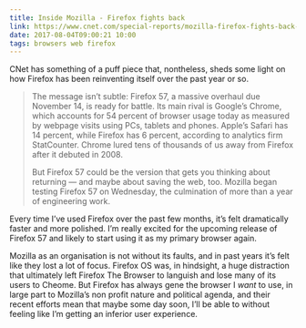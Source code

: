 ```yaml
---
title: Inside Mozilla - Firefox fights back
link: https://www.cnet.com/special-reports/mozilla-firefox-fights-back-against-google-chrome/
date: 2017-08-04T09:00:21 10:00
tags: browsers web firefox 
---
```


CNet has something of a puff piece that, nontheless, sheds some light on how Firefox has been reinventing itself over the past year or so. 

> The message isn’t subtle: Firefox 57, a massive overhaul due November 14, is ready for battle. Its main rival is Google’s Chrome, which accounts for 54 percent of browser usage today as measured by webpage visits using PCs, tablets and phones. Apple’s Safari has 14 percent, while Firefox has 6 percent, according to analytics firm StatCounter. Chrome lured tens of thousands of us away from Firefox after it debuted in 2008.
>
> But Firefox 57 could be the version that gets you thinking about returning — and maybe about saving the web, too. Mozilla began testing Firefox 57 on Wednesday, the culmination of more than a year of engineering work.

Every time I’ve used Firefox over the past few months, it’s felt dramatically faster and more polished. I’m really excited for the upcoming release of Firefox 57 and likely to start using it as my primary browser again. 

Mozilla as an organisation is not without its faults, and in past years it’s felt like they lost a lot of focus. Firefox OS was, in hindsight, a huge distraction that ultimately left Firefox The Browser to languish and lose many of its users to Cheome. But Firefox has always gene the browser I *want* to use, in large part to Mozilla’s non profit nature and political agenda, and their recent efforts mean that maybe some day soon, I’ll be able to without feeling like I’m getting an inferior user experience. 
